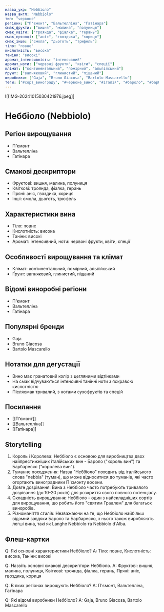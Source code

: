 ```yaml
---
назва_укр: "Неббіоло"
назва_англ: "Nebbiolo"
тип: "червоне"
регіони: ["П'ємонт", "Вальтелліна", "Гатінара"]
смак_фрукти: ["вишня", "малина", "полуниця"]
смак_квіти: ["троянда", "фіалка", "герань"]
смак_прянощі: ["аніс", "гвоздика", "кориця"]
смак_інше: ["смола", "дьоготь", "трюфель"]
тіло: "повне"
кислотність: "висока"
таніни: "високі"
аромат_інтенсивність: "інтенсивний"
аромат_ноти: ["червоні фрукти", "квіти", "спеції"]
клімат: ["континентальний", "помірний", "альпійський"]
ґрунт: ["вапняковий", "глинистий", "піщаний"]
виробники: ["Gaja", "Bruno Giacosa", "Bartolo Mascarello"]
теги: ["#сорт_винограду", "#червоне_вино", "#італія", "#бароло", "#барбареско"]
---
```

![[IMG-20241015030421976.jpeg]]
# Неббіоло (Nebbiolo)

## Регіон вирощування
- П'ємонт
- Вальтелліна
- Гатінара

## Смакові дескриптори
- Фруктові: вишня, малина, полуниця
- Квіткові: троянда, фіалка, герань
- Пряні: аніс, гвоздика, кориця
- Інші: смола, дьоготь, трюфель

## Характеристики вина
- Тіло: повне
- Кислотність: висока
- Таніни: високі
- Аромат: інтенсивний, ноти: червоні фрукти, квіти, спеції

## Особливості вирощування та клімат
- Клімат: континентальний, помірний, альпійський
- Ґрунт: вапняковий, глинистий, піщаний

## Відомі виноробні регіони
- П'ємонт
- Вальтелліна
- Гатінара

## Популярні бренди
- Gaja
- Bruno Giacosa
- Bartolo Mascarello

## Нотатки для дегустації
- Вино має гранатовий колір з цегляними відтінками
- На смак відчуваються інтенсивні танінні ноти з яскравою кислотністю
- Післясмак тривалий, з нотами сухофруктів та спецій

## Посилання
- [[П'ємонт]]
- [[Вальтелліна]]
- [[Гатінара]]

## Storytelling
1. Король і Королева: Неббіоло є основою для виробництва двох найпрестижніших італійських вин - Бароло ("король вин") та Барбареско ("королева вин").
2. Туманне походження: Назва "Неббіоло" походить від італійського слова "nebbia" (туман), що може відноситися до туманів, які часто огортають виноградники П'ємонту восени.
3. Довге дозрівання: Вина з Неббіоло часто потребують тривалого дозрівання (до 10-20 років) для розкриття свого повного потенціалу.
4. Складність вирощування: Неббіоло - один з найскладніших сортів для вирощування, що робить його "святим Граалем" для багатьох виноробів.
5. Різноманіття стилів: Незважаючи на те, що Неббіоло найбільш відомий завдяки Бароло та Барбареско, з нього також виробляють легші вина, такі як Langhe Nebbiolo та Nebbiolo d'Alba.

## Флеш-картки
Q: Які основні характеристики Неббіоло?
A: Тіло: повне, Кислотність: висока, Таніни: високі

Q: Назвіть основні смакові дескриптори Неббіоло.
A: Фруктові: вишня, малина, полуниця, Квіткові: троянда, фіалка, герань, Пряні: аніс, гвоздика, кориця

Q: В яких регіонах вирощують Неббіоло?
A: П'ємонт, Вальтелліна, Гатінара

Q: Які відомі виробники Неббіоло?
A: Gaja, Bruno Giacosa, Bartolo Mascarello